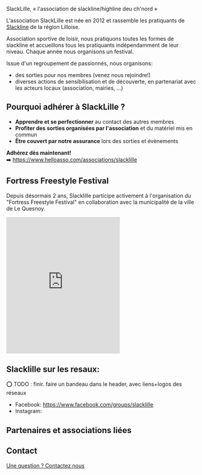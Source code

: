 <script>
import logoLeQuesnoy from '$lib/assets/le_quesnoy_logo.jpg';
import logoLille from '$lib/assets/logo_lille.svg';
import logoLille3000 from '$lib/assets/logo_lille3000.svg';
import logoParisSlack from '$lib/assets/logo_parislack.png';
import logoBDBounce from '$lib/assets/logo_bdbounce.jpg';
import logoBeSlack from '$lib/assets/logo_beslack.png';
import logoLSDO from '$lib/assets/logo_lsdo.png';

import Logos from "./Logos.svelte";
</script>

<p class="lead"> 
    SlackLille, &laquo;&nbsp;l'association de slackline/highline deu ch'nord&nbsp;&raquo;
</p>

L'association SlackLille est née en 2012 et rassemble les pratiquants de [Slackline](https://fr.wikipedia.org/wiki/Slackline) de la région Lilloise. 

Association sportive de loisir, nous pratiquons toutes les formes de slackline et accueillons tous les pratiquants indépendamment de leur niveau. Chaque année nous organisons un festival.

Issue d'un regroupement de passionnés, nous organisons:
- des sorties pour nos membres (venez nous rejoindre!) 
- diverses actions de sensibilisation et de découverte, en partenariat avec les acteurs locaux (association, mairies, ...)

## Pourquoi adhérer à SlackLille ?

- **Apprendre et se perfectionner** au contact des autres membres 
- **Profiter des sorties organisées par l'association** et du matériel mis en commun
- **Être couvert par notre assurance** lors des sorties et évènements


**Adhérez dès maintenant!**  
➡️ https://www.helloasso.com/associations/slacklille

## Fortress Freestyle Festival

Depuis désormais 2 ans, Slacklille participe activement à l'organisation du "Fortress Freestyle Festival" en collaboration avec la municipalité de la ville de Le Quesnoy.

<iframe class="w-full" height="360" src="https://www.youtube.com/embed/Nk5jtqpyA8c?si=9AK-jIg6rZsw0OuA" title="YouTube video player" frameborder="0" allow="accelerometer; autoplay; clipboard-write; encrypted-media; gyroscope; picture-in-picture; web-share" referrerpolicy="strict-origin-when-cross-origin" allowfullscreen></iframe>

## Slacklille sur les resaux:
⭕ TODO : finir. faire un bandeau dans le header, avec liens+logos des réseaux 

- Facebook: https://www.facebook.com/groups/slacklille
- Instagram: 

## Partenaires et associations liées

<Logos/>

## Contact

<a href="mailto:slacklille+contact@gmail.com">Une question ? Contactez nous</a>

